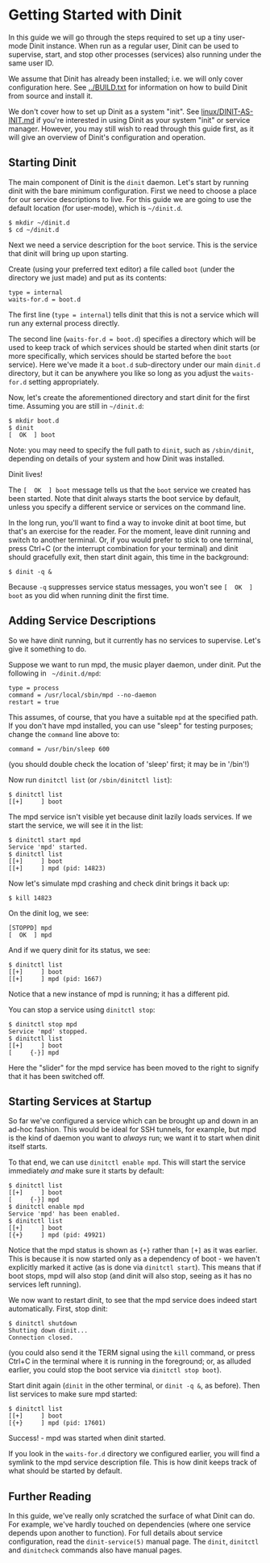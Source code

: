 # Getting Started with Dinit

In this guide we will go through the steps required to set up a tiny user-mode
Dinit instance. When run as a regular user, Dinit can be used to supervise,
start, and stop other processes (services) also running under the same user ID.

We assume that Dinit has already been installed; i.e. we will only cover
configuration here. See [../BUILD.txt](../BUILD.txt) for information on how to
build Dinit from source and install it.

We don't cover how to set up Dinit as a system "init". See [linux/DINIT-AS-INIT.md](linux/DINIT-AS-INIT.md)
if you're interested in using Dinit as your system "init" or service manager.
However, you may still wish to read through this guide first, as it will give
an overview of Dinit's configuration and operation.

## Starting Dinit

The main component of Dinit is the `dinit` daemon. Let's start by running dinit
with the bare minimum configuration. First we need to choose a place for our
service descriptions to live. For this guide we are going to use the default
location (for user-mode), which is `~/dinit.d`.

```
$ mkdir ~/dinit.d
$ cd ~/dinit.d
```

Next we need a service description for the `boot` service. This is the service
that dinit will bring up upon starting.

Create (using your preferred text editor) a file called `boot` (under the
directory we just made) and put as its contents:
```
type = internal
waits-for.d = boot.d
```

The first line (`type = internal`) tells dinit that this is not a service which
will run any external process directly.

The second line (`waits-for.d = boot.d`) specifies a directory which will be
used to keep track of which services should be started when dinit starts (or
more specifically, which services should be started before the `boot` service).
Here we've made it a `boot.d` sub-directory under our main `dinit.d` directory,
but it can be anywhere you like so long as you adjust the `waits-for.d` setting
appropriately.

Now, let's create the aforementioned directory and start dinit for the first time.
Assuming you are still in `~/dinit.d`:
```
$ mkdir boot.d
$ dinit
[  OK  ] boot
```

Note: you may need to specify the full path to `dinit`, such as `/sbin/dinit`,
depending on details of your system and how Dinit was installed.

Dinit lives!

The `[  OK  ] boot` message tells us that the `boot` service we created has
been started. Note that dinit always starts the boot service by default,
unless you specify a different service or services on the command line.

In the long run, you'll want to find a way to invoke dinit at boot time, but
that's an exercise for the reader. For the moment, leave dinit running and
switch to another terminal. Or, if you would prefer to stick to one terminal,
press Ctrl+C (or the interrupt combination for your terminal) and dinit should
gracefully exit, then start dinit again, this time in the background:
```
$ dinit -q & 
```

Because `-q` suppresses service status messages, you won't see `[  OK  ] boot` as
you did when running dinit the first time.

## Adding Service Descriptions

So we have dinit running, but it currently has no services to supervise. Let's
give it something to do.

Suppose we want to run mpd, the music player daemon, under dinit. Put the
following in ` ~/dinit.d/mpd`:
```
type = process
command = /usr/local/sbin/mpd --no-daemon
restart = true
```

This assumes, of course, that you have a suitable `mpd` at the specified path.
If you don't have mpd installed, you can use "sleep" for testing purposes;
change the `command` line above to:
```
command = /usr/bin/sleep 600
```
(you should double check the location of 'sleep' first; it may be in '/bin'!)

Now run `dinitctl list` (or `/sbin/dinitctl list`):
```
$ dinitctl list
[[+]     ] boot
```

The mpd service isn't visible yet because dinit lazily loads services. If we
start the service, we will see it in the list:
```
$ dinitctl start mpd
Service 'mpd' started.
$ dinitctl list
[[+]     ] boot
[[+]     ] mpd (pid: 14823)
```

Now let's simulate mpd crashing and check dinit brings it back up:
```
$ kill 14823
```

On the dinit log, we see:
```
[STOPPD] mpd
[  OK  ] mpd
```

And if we query dinit for its status, we see:
```
$ dinitctl list
[[+]     ] boot
[[+]     ] mpd (pid: 1667)
```

Notice that a new instance of mpd is running; it has a different pid.

You can stop a service using `dinitctl stop`:
```
$ dinitctl stop mpd
Service 'mpd' stopped.
$ dinitctl list
[[+]     ] boot
[     {-}] mpd
```

Here the "slider" for the mpd service has been moved to the right to signify
that it has been switched off.

## Starting Services at Startup

So far we've configured a service which can be brought up and down in an ad-hoc
fashion. This would be ideal for SSH tunnels, for example, but mpd is the kind
of daemon you want to *always* run; we want it to start when dinit itself
starts.

To that end, we can use `dinitctl enable mpd`. This will start the service
immediately *and* make sure it starts by default:
```
$ dinitctl list
[[+]     ] boot
[     {-}] mpd
$ dinitctl enable mpd
Service 'mpd' has been enabled.
$ dinitctl list
[[+]     ] boot
[{+}     ] mpd (pid: 49921)
```

Notice that the mpd status is shown as `{+}` rather than `[+]` as it was
earlier. This is because it is now started only as a dependency of boot -
we haven't explicitly marked it active (as is done via `dinitctl start`).
This means that if boot stops, mpd will also stop (and dinit will also
stop, seeing as it has no services left running).

We now want to restart dinit, to see that the mpd service does indeed start
automatically. First, stop dinit:
```
$ dinitctl shutdown
Shutting down dinit...
Connection closed.
```
(you could also send it the TERM signal using the `kill` command, or press Ctrl+C
in the terminal where it is running in the foreground; or, as alluded earlier, you
could stop the boot service via `dinitctl stop boot`).

Start dinit again (`dinit` in the other terminal, or `dinit -q &`, as before).
Then list services to make sure mpd started:
```
$ dinitctl list
[[+]     ] boot
[{+}     ] mpd (pid: 17601)
```

Success! - mpd was started when dinit started.

If you look in the `waits-for.d` directory we configured earlier, you will
find a symlink to the mpd service description file. This is how dinit keeps
track of what should be started by default.

## Further Reading

In this guide, we've really only scratched the surface of what Dinit can do.
For example, we've hardly touched on dependencies (where one service depends
upon another to function). For full details about service configuration, read
the `dinit-service(5)` manual page. The `dinit`, `dinitctl` and `dinitcheck`
commands also have manual pages.
